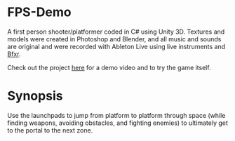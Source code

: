 # FPS-Demo

A first person shooter/platformer coded in C# using Unity 3D. Textures and models were created in Photoshop and Blender, and all music and sounds are original and were recorded with Ableton Live using live instruments and [Bfxr](http://www.bfxr.net/).

Check out the project [here](http://namlani.me) for a demo video and to try the game itself.

# Synopsis

Use the launchpads to jump from platform to platform through space (while finding weapons, avoiding obstacles, and fighting enemies) to ultimately get to the portal to the next zone.

